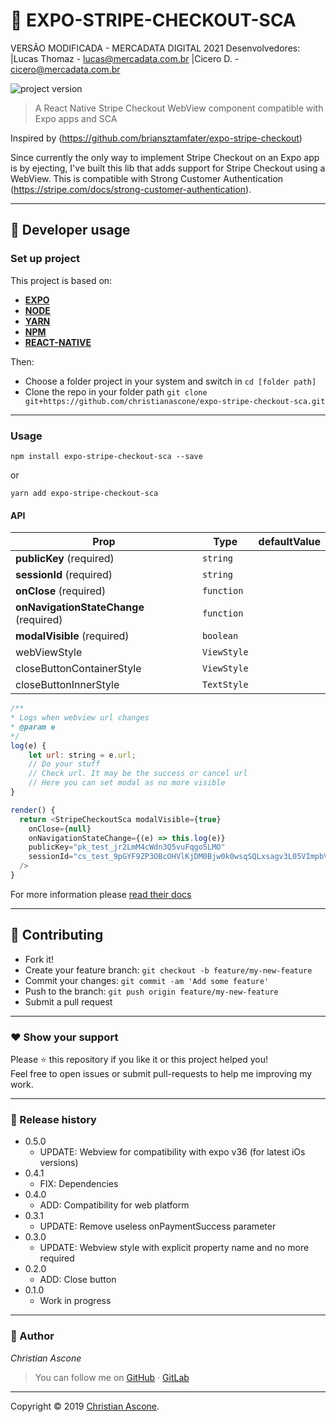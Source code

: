 # **:triangular_flag_on_post: EXPO-STRIPE-CHECKOUT-SCA**

VERSÃO MODIFICADA - MERCADATA DIGITAL 2021
Desenvolvedores:
|Lucas Thomaz - lucas@mercadata.com.br
|Cicero D. - cicero@mercadata.com.br

![project version](https://img.shields.io/badge/project-0.5.0-brightgreen.svg)

> A React Native Stripe Checkout WebView component compatible with Expo apps and SCA

Inspired by (https://github.com/briansztamfater/expo-stripe-checkout)

Since currently the only way to implement Stripe Checkout on an Expo app is by ejecting, I've built this lib that adds support for Stripe Checkout using a WebView.
This is compatible with Strong Customer Authentication (https://stripe.com/docs/strong-customer-authentication).

---


## **:wrench: Developer usage**

### **Set up project**

This project is based on:

- [**EXPO**](https://expo.io/) 
- [**NODE**](https://nodejs.org/)
- [**YARN**](https://yarnpkg.com/)
- [**NPM**](https://www.npmjs.com/)
- [**REACT-NATIVE**](https://facebook.github.io/react-native/)

Then:

- Choose a folder project in your system and switch in `cd [folder path]`
- Clone the repo in your folder path `git clone git+https://github.com/christianascone/expo-stripe-checkout-sca.git`

---


### **Usage**

```
npm install expo-stripe-checkout-sca --save
```
or
```
yarn add expo-stripe-checkout-sca
```

#### API

| Prop                                                                       | Type       | defaultValue          |
| -------------------------------------------------------------------------- | ---------- | --------------------- |
| **publicKey** (required)                                                   | `string`   |                       |
| **sessionId** (required)                                                   | `string`   |                       |
| **onClose** (required)                                                     | `function` |                       |
| **onNavigationStateChange** (required)                                     | `function` |                       |
| **modalVisible** (required)                                                | `boolean`  |                       |
| webViewStyle                                                               | `ViewStyle`|                       |
| closeButtonContainerStyle                                                  | `ViewStyle`|                       |
| closeButtonInnerStyle                                                      | `TextStyle`|                       |

```js
/**
* Logs when webview url changes
* @param e
*/
log(e) {
    let url: string = e.url;
    // Do your stuff
    // Check url. It may be the success or cancel url
    // Here you can set modal as no more visible
}

render() {
  return <StripeCheckoutSca modalVisible={true}
    onClose={null}
    onNavigationStateChange={(e) => this.log(e)}
    publicKey="pk_test_jr2LmM4cWdn3Q5vuFqgo5LMO"
    sessionId="cs_test_9pGYF9ZP3OBcOHVlKjDM0Bjw0k0wsqSQLxsagv3L05VImpbV1iZAzcG1"
  />
}
```

For more information please
[read their docs](https://stripe.com/docs/checkout)

---


## **:handshake: Contributing**

- Fork it!
- Create your feature branch: `git checkout -b feature/my-new-feature`
- Commit your changes: `git commit -am 'Add some feature'`
- Push to the branch: `git push origin feature/my-new-feature`
- Submit a pull request

---



### **:heart: Show your support**

Please :star: this repository if you like it or this project helped you!\
Feel free to open issues or submit pull-requests to help me improving my work.


---

### **:scroll: Release history**

* 0.5.0
    * UPDATE: Webview for compatibility with expo v36 (for latest iOs versions)
* 0.4.1
    * FIX: Dependencies
* 0.4.0
    * ADD: Compatibility for web platform
* 0.3.1
    * UPDATE: Remove useless onPaymentSuccess parameter
* 0.3.0
    * UPDATE: Webview style with explicit property name and no more required
* 0.2.0
    * ADD: Close button
* 0.1.0
    * Work in progress

---

### **:robot: Author**

_*Christian Ascone*_

> You can follow me on
[GitHub](https://github.com/christianascone)&nbsp;&middot;&nbsp;[GitLab](https://gitlab.com/christianascone)

---

Copyright © 2019 [Christian Ascone](https://github.com/christianascone).
